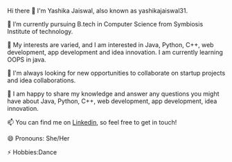 Hi there 👋  I'm Yashika Jaiswal, also known as yashikajaiswal31.

🔭 I’m currently pursuing B.tech in Computer Science from Symbiosis Institute of technology.

🌱 My interests are varied, and I am interested in Java, Python, C++, web development, app development and idea innovation. I am currently learning OOPS in java.

👯 I'm always looking for new opportunities to collaborate on startup projects and idea collaborations.

💬 I am happy to share my knowledge and answer any questions you might have about Java, Python, C++, web development, app development, idea innovation.

📫 You can find me on  [Linkedin](https://www.linkedin.com/in/yashika-jaiswal-b71523218/), so feel free to get in touch!

😄 Pronouns: She/Her

⚡ Hobbies:Dance

<!--
**yashikajaiswal31/yashikajaiswal31** is a ✨ _special_ ✨ repository because its `README.md` (this file) appears on your GitHub profile.

Here are some ideas to get you started:

- 🔭 I’m currently working on ...
- 🌱 I’m currently learning ...
- 👯 I’m looking to collaborate on ...
- 🤔 I’m looking for help with ...
- 💬 Ask me about ...
- 📫 How to reach me: ...
- 😄 Pronouns: ...
- ⚡ Fun fact: ...
-->
